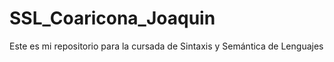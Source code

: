 # SSL_Coaricona_Joaquin


Este es mi repositorio para la cursada de Sintaxis y Semántica de Lenguajes
